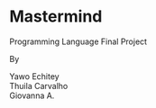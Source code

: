 # Mastermind
Programming Language Final Project  

By  

Yawo Echitey  
Thuila Carvalho  
Giovanna A.
